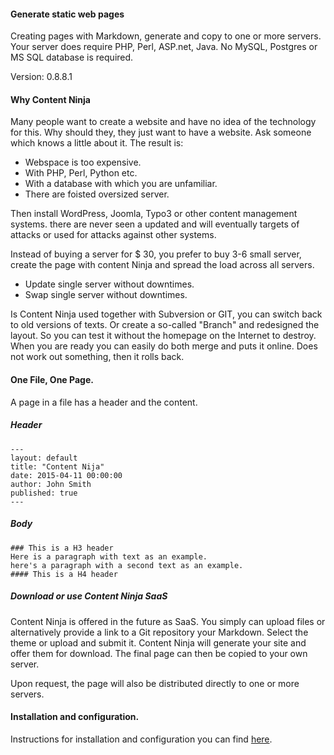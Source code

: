 #### Generate static web pages

Creating pages with Markdown, generate and copy to one or more servers. 
Your server does require PHP, Perl, ASP.net, Java. No MySQL, Postgres or MS SQL database is required.

Version: 0.8.8.1

#### Why Content Ninja

Many people want to create a website and have no idea of the technology for this. 
Why should they, they just want to have a website. 
Ask someone which knows a little about it. The result is:

  * Webspace is too expensive.
  * With PHP, Perl, Python etc.
  * With a database with which you are unfamiliar.
  * There are foisted oversized server.

Then install WordPress, Joomla, Typo3 or other content management systems. 
there are never seen a updated and will eventually targets of attacks or used for attacks against other systems.

Instead of buying a server for $ 30, you prefer to buy 3-6 small server, create the page with content Ninja and spread the load across all servers.

  * Update single server without downtimes.
  * Swap single server without downtimes.

Is Content Ninja used together with Subversion or GIT, you can switch back to old versions of texts.
Or create a so-called "Branch" and redesigned the layout. So you can test it without the homepage on the Internet to destroy. 
When you are ready you can easily do both merge and puts it online. Does not work out something, then it rolls back.



#### One File, One Page. 

A page in a file has a header and the content.

##### Header

    ---
    layout: default
    title: "Content Nija"
    date: 2015-04-11 00:00:00
    author: John Smith
    published: true
    ---

##### Body 


    ### This is a H3 header 
    Here is a paragraph with text as an example.
    here's a paragraph with a second text as an example.
    #### This is a H4 header 


##### Download or use Content Ninja SaaS

Content Ninja is offered in the future as SaaS.
You simply can upload files or alternatively provide a link to a Git repository your Markdown. Select the theme or upload and submit it. Content Ninja will generate your site and offer them for download.
The final page can then be copied to your own server.

Upon request, the page will also be distributed directly to one or more servers.


#### Installation and configuration.

Instructions for installation and configuration you can find [here](http://contentninja.services/installation/).



